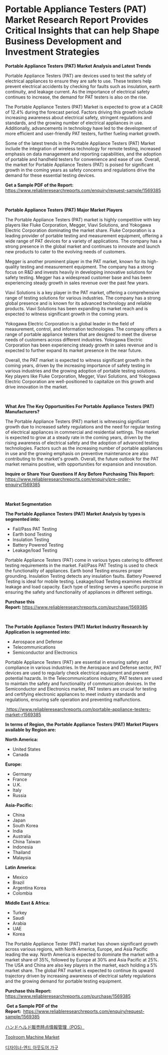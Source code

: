 <p><h1>Portable Appliance Testers (PAT) Market Research Report Provides Critical Insights that can help Shape Business Development and Investment Strategies</h1></p><p><strong>Portable Appliance Testers (PAT) Market Analysis and Latest Trends</strong></p>
<p><p>Portable Appliance Testers (PAT) are devices used to test the safety of electrical appliances to ensure they are safe to use. These testers help prevent electrical accidents by checking for faults such as insulation, earth continuity, and leakage current. As the importance of electrical safety continues to increase, the demand for PAT testers is also on the rise.</p><p>The Portable Appliance Testers (PAT) Market is expected to grow at a CAGR of 12.4% during the forecast period. Factors driving this growth include increasing awareness about electrical safety, stringent regulations and standards, and the growing number of electrical appliances in use. Additionally, advancements in technology have led to the development of more efficient and user-friendly PAT testers, further fueling market growth.</p><p>Some of the latest trends in the Portable Appliance Testers (PAT) Market include the integration of wireless technology for remote testing, increased emphasis on data management and reporting capabilities, and the adoption of portable and handheld testers for convenience and ease of use. Overall, the market for Portable Appliance Testers (PAT) is poised for significant growth in the coming years as safety concerns and regulations drive the demand for these essential testing devices.</p></p>
<p><strong>Get a Sample PDF of the Report:&nbsp;</strong> <a href="https://www.reliableresearchreports.com/enquiry/request-sample/1569385">https://www.reliableresearchreports.com/enquiry/request-sample/1569385</a></p>
<p>&nbsp;</p>
<p><strong>Portable Appliance Testers (PAT) Major Market Players</strong></p>
<p><p>The Portable Appliance Testers (PAT) market is highly competitive with key players like Fluke Corporation, Megger, Viavi Solutions, and Yokogawa Electric Corporation dominating the market share. Fluke Corporation is a leading provider of portable testing and measurement equipment, offering a wide range of PAT devices for a variety of applications. The company has a strong presence in the global market and continues to innovate and launch new products to cater to the evolving needs of customers.</p><p>Megger is another prominent player in the PAT market, known for its high-quality testing and measurement equipment. The company has a strong focus on R&D and invests heavily in developing innovative solutions for safety testing. Megger has a widespread customer base and has been experiencing steady growth in sales revenue over the past few years.</p><p>Viavi Solutions is a key player in the PAT market, offering a comprehensive range of testing solutions for various industries. The company has a strong global presence and is known for its advanced technology and reliable products. Viavi Solutions has been expanding its market reach and is expected to witness significant growth in the coming years.</p><p>Yokogawa Electric Corporation is a global leader in the field of measurement, control, and information technologies. The company offers a range of portable appliance testers that are designed to meet the diverse needs of customers across different industries. Yokogawa Electric Corporation has been experiencing steady growth in sales revenue and is expected to further expand its market presence in the near future.</p><p>Overall, the PAT market is expected to witness significant growth in the coming years, driven by the increasing importance of safety testing in various industries and the growing adoption of portable testing solutions. Key players like Fluke Corporation, Megger, Viavi Solutions, and Yokogawa Electric Corporation are well-positioned to capitalize on this growth and drive innovation in the market.</p></p>
<p>&nbsp;</p>
<p><strong>What Are The Key Opportunities For Portable Appliance Testers (PAT) Manufacturers?</strong></p>
<p><p>The Portable Appliance Testers (PAT) market is witnessing significant growth due to increased safety regulations and the need for regular testing of electrical appliances in commercial and residential settings. The market is expected to grow at a steady rate in the coming years, driven by the rising awareness of electrical safety and the adoption of advanced testing technologies. Factors such as the increasing number of portable appliances in use and the growing emphasis on preventive maintenance are also contributing to the market's growth. Overall, the future outlook for the PAT market remains positive, with opportunities for expansion and innovation.</p></p>
<p><strong>Inquire or Share Your Questions If Any Before Purchasing This Report:</strong> <a href="https://www.reliableresearchreports.com/enquiry/pre-order-enquiry/1569385">https://www.reliableresearchreports.com/enquiry/pre-order-enquiry/1569385</a></p>
<p>&nbsp;</p>
<p><strong>Market Segmentation</strong></p>
<p><strong>The Portable Appliance Testers (PAT) Market Analysis by types is segmented into:</strong></p>
<p><ul><li>Fail/Pass PAT Testing</li><li>Earth bond Testing</li><li>Insulation Testing</li><li>Battery Powered Testing</li><li>Leakage/load Testing</li></ul></p>
<p><p>Portable Appliance Testers (PAT) come in various types catering to different testing requirements in the market. Fail/Pass PAT Testing is used to check the functionality of appliances. Earth bond Testing ensures proper grounding. Insulation Testing detects any insulation faults. Battery Powered Testing is ideal for mobile testing. Leakage/load Testing examines electrical leakage and load capacity. Each type of testing serves a specific purpose in ensuring the safety and functionality of appliances in different settings.</p></p>
<p><strong>Purchase this Report:&nbsp;</strong><a href="https://www.reliableresearchreports.com/purchase/1569385">https://www.reliableresearchreports.com/purchase/1569385</a></p>
<p>&nbsp;</p>
<p><strong>The Portable Appliance Testers (PAT) Market Industry Research by Application is segmented into:</strong></p>
<p><ul><li>Aerospace and Defense</li><li>Telecommunications</li><li>Semiconductor and Electronics</li></ul></p>
<p><p>Portable Appliance Testers (PAT) are essential in ensuring safety and compliance in various industries. In the Aerospace and Defense sector, PAT devices are used to regularly check electrical equipment and prevent potential hazards. In the Telecommunications industry, PAT testers are used to maintain the safety and functionality of communication devices. In the Semiconductor and Electronics market, PAT testers are crucial for testing and certifying electronic appliances to meet industry standards and regulations, ensuring safe operation and preventing malfunctions.</p></p>
<p><a href="https://www.reliableresearchreports.com/portable-appliance-testers-market-r1569385">&nbsp;https://www.reliableresearchreports.com/portable-appliance-testers-market-r1569385</a></p>
<p><strong>In terms of Region, the Portable Appliance Testers (PAT) Market Players available by Region are:</strong></p>
<p>
    <p> <strong> North America: </strong>
        <ul>
            <li>United States</li>
            <li>Canada</li>
        </ul>
        </p> 
    <p> <strong> Europe: </strong>
        <ul>
            <li>Germany</li>
            <li>France</li>
            <li>U.K.</li>
            <li>Italy</li>
            <li>Russia</li>
        </ul>
        </p> 
    <p> <strong> Asia-Pacific: </strong>
        <ul>
            <li>China</li>
            <li>Japan</li>
            <li>South Korea</li>
            <li>India</li>
            <li>Australia</li>
            <li>China Taiwan</li>
            <li>Indonesia</li>
            <li>Thailand</li>
            <li>Malaysia</li>
        </ul>
        </p> 
    <p> <strong> Latin America: </strong>
        <ul>
            <li>Mexico</li>
            <li>Brazil</li>
            <li>Argentina Korea</li>
            <li>Colombia</li>
        </ul>
        </p> 
    <p> <strong> Middle East & Africa: </strong>
        <ul>
            <li>Turkey</li>
            <li>Saudi</li>
            <li>Arabia</li>
            <li>UAE</li>
            <li>Korea</li>
        </ul>
    </p>
    </p>
<p><p>The Portable Appliance Tester (PAT) market has shown significant growth across various regions, with North America, Europe, and Asia Pacific leading the way. North America is expected to dominate the market with a market share of 35%, followed by Europe at 30% and Asia Pacific at 25%. The USA and China are also key players in the market, each holding a 5% market share. The global PAT market is expected to continue its upward trajectory driven by increasing awareness of electrical safety regulations and the growing demand for portable testing equipment.</p></p>
<p><strong>Purchase this Report: </strong><a href="https://www.reliableresearchreports.com/purchase/1569385">https://www.reliableresearchreports.com/purchase/1569385</a></p>
<p>&nbsp;<strong>Get a Sample PDF of the Report:&nbsp;&nbsp;</strong><a href="https://www.reliableresearchreports.com/enquiry/request-sample/1569385">https://www.reliableresearchreports.com/enquiry/request-sample/1569385</a></p>
<p><strong></strong></p>
<p><p><a href="https://github.com/oqxogxyvqe90775/Market-Research-Report-List-2/blob/main/6505150108416.md">ハンドヘルド販売時点情報管理（POS）</a></p><p><a href="https://github.com/RoccoManning/Market-Research-Report-List-5/blob/main/toolroom-machine-market.md">Toolroom Machine Market</a></p><p><a href="https://github.com/bvubpqd5241630/Market-Research-Report-List-2/blob/main/6313753103146.md">디자이너-엔드 아웃도어 가구</a></p></p>